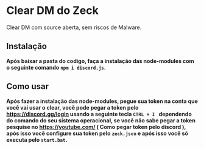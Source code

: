 # Clear DM do Zeck
Clear DM com source aberta, sem riscos de Malware.

## Instalação
**Após baixar a pasta do codigo, faça a instalação das node-modules com o seguinte comando ``npm i discord.js``**.

## Como usar

**Após fazer a instalação das node-modules, pegue sua token na conta que você vai usar o clear, vocẽ pode pegar a token pelo https://discord.gg/login usando a seguinte tecla ``CTRL + I `` dependendo do comando do seu sistema operacional, se você não sabe pegar a token pesquise no https://youtube.com/ ( Como pegar token pelo discord ), após isso você configure sua token pelo ``zeck.json`` e após isso você só executa pelo ``start.bat``.**
